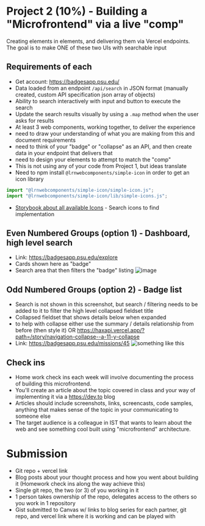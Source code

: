 # Project 2 (10%) - Building a "Microfrontend" via a live "comp"
Creating elements in elements, and delivering them via Vercel endpoints. The goal is to make ONE of these two UIs with searchable input

## Requirements of each
- Get account: https://badgesapp.psu.edu/
- Data loaded from an endpoint `/api/search` in JSON format (manually created, custom API specification json array of objects)
- Ability to search interactively with input and button to execute the search
- Update the search results visually by using a `.map` method when the user asks for results
- At least 3 web components, working together, to deliver the experience
- need to draw your understanding of what you are making from this and document requirements
- need to think of your "badge" or "collapse" as an API, and then create data in your endpoint that delivers that
- need to design your elements to attempt to match the "comp"
- This is not using any of your code from Project 1, but ideas translate
- Need to npm install `@lrnwebcomponents/simple-icon` in order to get an icon library
```js
import "@lrnwebcomponents/simple-icon/simple-icon.js";
import "@lrnwebcomponents/simple-icon/lib/simple-icons.js";
```
- [Storybook about all available Icons](https://haxapi.vercel.app/?path=/story/media-icons--simple-iconset-story) - Search icons to find implementation

## Even Numbered Groups (option 1) - Dashboard, high level search
- Link: https://badgesapp.psu.edu/explore
- Cards shown here as "badge"
- Search area that then filters the "badge" listing
![image](https://user-images.githubusercontent.com/329735/219685741-046eee78-b044-4175-a884-9f21a200e318.png)

## Odd Numbered Groups (option 2) - Badge list
- Search is not shown in this screenshot, but search / filtering needs to be added to it to filter the high level collapsed fieldset title
- Collapsed fieldset that shows details below when expanded
- to help with collapse either use the summary / details relationship from before (then style it) OR https://haxapi.vercel.app/?path=/story/navigation-collapse--a-11-y-collapse
- Link: https://badgesapp.psu.edu/missions/45
![something like this](https://user-images.githubusercontent.com/329735/219682742-b9f88703-7255-481a-8c14-9e8b37e9568c.png)


## Check ins
- Home work check ins each week will involve documenting the process of building this microfrontend.
- You'll create an article about the topic covered in class and your way of implementing it via a https://dev.to blog
- Articles should include screenshots, links, screencasts, code samples, anything that makes sense of the topic in your communicating to someone else
- The target audience is a colleague in IST that wants to learn about the web and see something cool built using "microfrontend" architecture.

# Submission
- Git repo + vercel link
- Blog posts about your thought process and how you went about building it (Homework check ins along the way achieve this)
- Single git repo, the two (or 3) of you working in it
- 1 person takes ownership of the repo, delegates access to the others so you work in 1 repository
- Gist submitted to Canvas w/ links to blog series for each partner, git repo, and vercel link where it is working and can be played with
